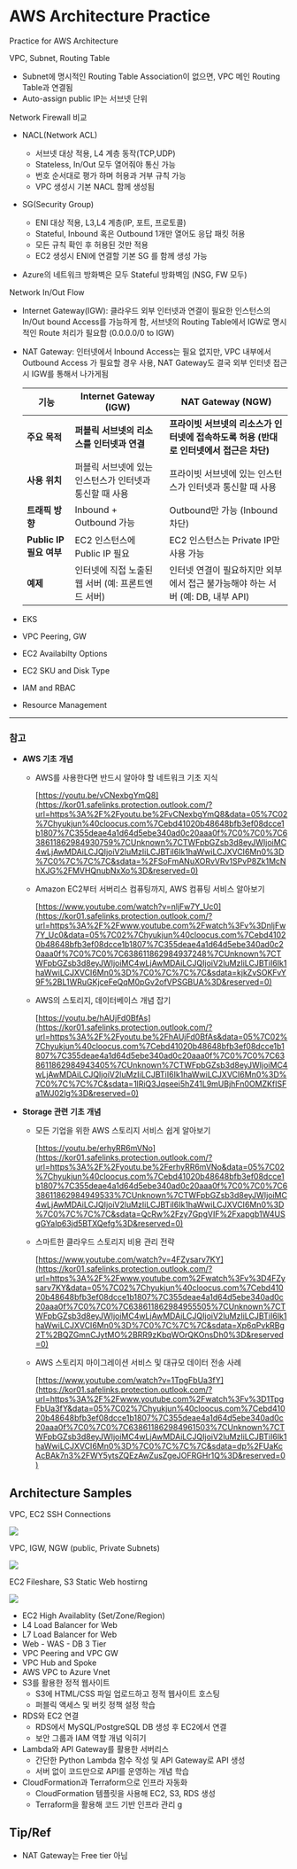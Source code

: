 # AWS Architecture Practice
Practice for AWS Architecture

VPC, Subnet, Routing Table

- Subnet에 명시적인 Routing Table Association이 없으면, VPC 메인 Routing Table과 연결됨
- Auto-assign public IP는 서브넷 단위

Network Firewall 비교
- NACL(Network ACL)
    - 서브넷 대상 적용, L4 계층 동작(TCP,UDP)
    - Stateless, In/Out 모두 열어줘야 통신 가능
    - 번호 순서대로 평가 하며 허용과 거부 규칙 가능
    - VPC 생성시 기본 NACL 함께 생성됨

- SG(Security Group)
    - ENI 대상 적용, L3,L4 계층(IP, 포트, 프로토콜)
    - Stateful, Inbound 혹은 Outbound 1개만 열어도 응답 패킷 허용
    - 모든 규칙 확인 후 허용된 것만 적용
    - EC2 생성시 ENI에 연결할 기본 SG 를 함께 생성 가능

- Azure의 네트워크 방화벽은 모두 Stateful 방화벽임 (NSG, FW 모두)


Network In/Out Flow
- Internet Gateway(IGW): 클라우드 외부 인터넷과 연결이 필요한 인스턴스의 In/Out bound Access를 가능하게 함, 서브넷의 Routing Table에서 IGW로 명시적인 Route 처리가 필요함 (0.0.0.0/0 to IGW)
- NAT Gateway: 인터넷에서 Inbound Access는 필요 없지만, VPC 내부에서 Outbound Access 가 필요할 경우 사용, NAT Gateway도 결국 외부 인터넷 접근시 IGW를 통해서 나가게됨
    
    | 기능 | **Internet Gateway (IGW)** | **NAT Gateway (NGW)** |
    | --- | --- | --- |
    | **주요 목적** | **퍼블릭 서브넷의 리소스를 인터넷과 연결** | **프라이빗 서브넷의 리소스가 인터넷에 접속하도록 허용 (반대로 인터넷에서 접근은 차단)** |
    | **사용 위치** | 퍼블릭 서브넷에 있는 인스턴스가 인터넷과 통신할 때 사용 | 프라이빗 서브넷에 있는 인스턴스가 인터넷과 통신할 때 사용 |
    | **트래픽 방향** | Inbound + Outbound 가능 | Outbound만 가능 (Inbound 차단) |
    | **Public IP 필요 여부** | EC2 인스턴스에 Public IP 필요 | EC2 인스턴스는 Private IP만 사용 가능 |
    | **예제** | 인터넷에 직접 노출된 웹 서버 (예: 프론트엔드 서버) | 인터넷 연결이 필요하지만 외부에서 접근 불가능해야 하는 서버 (예: DB, 내부 API) |
- EKS
- VPC Peering, GW
- EC2 Availabilty Options
- EC2 SKU and Disk Type
- IAM and RBAC
- Resource Management

---

### 참고

- **AWS 기초** **개념**
    - AWS를 사용한다면 반드시 알아야 할 네트워크 기초 지식
        
        [https://youtu.be/vCNexbgYmQ8](https://kor01.safelinks.protection.outlook.com/?url=https%3A%2F%2Fyoutu.be%2FvCNexbgYmQ8&data=05%7C02%7Chyukjun%40cloocus.com%7Cebd41020b48648bfb3ef08dcce1b1807%7C355deae4a1d64d5ebe340ad0c20aaa0f%7C0%7C0%7C638611862984930759%7CUnknown%7CTWFpbGZsb3d8eyJWIjoiMC4wLjAwMDAiLCJQIjoiV2luMzIiLCJBTiI6Ik1haWwiLCJXVCI6Mn0%3D%7C0%7C%7C%7C&sdata=%2FSoFmANuXORvVRv1SPvP8Zk1McNhXJG%2FMVHQnubNxXo%3D&reserved=0)
        
    - Amazon EC2부터 서버리스 컴퓨팅까지, AWS 컴퓨팅 서비스 알아보기
        
        [https://www.youtube.com/watch?v=nljFw7Y_Uc0](https://kor01.safelinks.protection.outlook.com/?url=https%3A%2F%2Fwww.youtube.com%2Fwatch%3Fv%3DnljFw7Y_Uc0&data=05%7C02%7Chyukjun%40cloocus.com%7Cebd41020b48648bfb3ef08dcce1b1807%7C355deae4a1d64d5ebe340ad0c20aaa0f%7C0%7C0%7C638611862984937248%7CUnknown%7CTWFpbGZsb3d8eyJWIjoiMC4wLjAwMDAiLCJQIjoiV2luMzIiLCJBTiI6Ik1haWwiLCJXVCI6Mn0%3D%7C0%7C%7C%7C&sdata=kjkZvSOKFvY9F%2BL1WRuGKjceFeQqM0pGv2ofVPSGBUA%3D&reserved=0)
        
    - AWS의 스토리지, 데이터베이스 개념 잡기
        
        [https://youtu.be/hAUjFd0BfAs](https://kor01.safelinks.protection.outlook.com/?url=https%3A%2F%2Fyoutu.be%2FhAUjFd0BfAs&data=05%7C02%7Chyukjun%40cloocus.com%7Cebd41020b48648bfb3ef08dcce1b1807%7C355deae4a1d64d5ebe340ad0c20aaa0f%7C0%7C0%7C638611862984943405%7CUnknown%7CTWFpbGZsb3d8eyJWIjoiMC4wLjAwMDAiLCJQIjoiV2luMzIiLCJBTiI6Ik1haWwiLCJXVCI6Mn0%3D%7C0%7C%7C%7C&sdata=1lRiQ3Jqseei5hZ41L9mUBjhFn0OMZKfISFa1WJ02lg%3D&reserved=0)
        
- **Storage 관련** **기초** **개념**
    - 모든 기업을 위한 AWS 스토리지 서비스 쉽게 알아보기
        
        [https://youtu.be/erhyRR6mVNo](https://kor01.safelinks.protection.outlook.com/?url=https%3A%2F%2Fyoutu.be%2FerhyRR6mVNo&data=05%7C02%7Chyukjun%40cloocus.com%7Cebd41020b48648bfb3ef08dcce1b1807%7C355deae4a1d64d5ebe340ad0c20aaa0f%7C0%7C0%7C638611862984949533%7CUnknown%7CTWFpbGZsb3d8eyJWIjoiMC4wLjAwMDAiLCJQIjoiV2luMzIiLCJBTiI6Ik1haWwiLCJXVCI6Mn0%3D%7C0%7C%7C%7C&sdata=QcRw%2Fzy7GpgVIF%2Fxapgb1W4USgGYaIp63jd5BTXQefg%3D&reserved=0)
        
    - 스마트한 클라우드 스토리지 비용 관리 전략
        
        [https://www.youtube.com/watch?v=4FZysarv7KY](https://kor01.safelinks.protection.outlook.com/?url=https%3A%2F%2Fwww.youtube.com%2Fwatch%3Fv%3D4FZysarv7KY&data=05%7C02%7Chyukjun%40cloocus.com%7Cebd41020b48648bfb3ef08dcce1b1807%7C355deae4a1d64d5ebe340ad0c20aaa0f%7C0%7C0%7C638611862984955505%7CUnknown%7CTWFpbGZsb3d8eyJWIjoiMC4wLjAwMDAiLCJQIjoiV2luMzIiLCJBTiI6Ik1haWwiLCJXVCI6Mn0%3D%7C0%7C%7C%7C&sdata=Xp6qPvkRBg2T%2BQZGmnCJytMO%2BRR9zKbqWOrQKOnsDh0%3D&reserved=0)
        
    - AWS 스토리지 마이그레이션 서비스 및 대규모 데이터 전송 사례
        
        [https://www.youtube.com/watch?v=1TpgFbUa3fY](https://kor01.safelinks.protection.outlook.com/?url=https%3A%2F%2Fwww.youtube.com%2Fwatch%3Fv%3D1TpgFbUa3fY&data=05%7C02%7Chyukjun%40cloocus.com%7Cebd41020b48648bfb3ef08dcce1b1807%7C355deae4a1d64d5ebe340ad0c20aaa0f%7C0%7C0%7C638611862984961503%7CUnknown%7CTWFpbGZsb3d8eyJWIjoiMC4wLjAwMDAiLCJQIjoiV2luMzIiLCJBTiI6Ik1haWwiLCJXVCI6Mn0%3D%7C0%7C%7C%7C&sdata=dp%2FUaKcAcBAk7n3%2FWY5ytsZQEzAwZusZgeJOFRGHr1Q%3D&reserved=0)
## Architecture Samples
VPC, EC2 SSH Connections

![](/images/ec2-ssh.svg) 

VPC, IGW, NGW (public, Private Subnets)

![](/images/igw_ngw.png)

EC2 Fileshare, S3 Static Web hostirng

![](/images/ec2-s3-efs.png)

- EC2 High Availablity (Set/Zone/Region)
- L4 Load Balancer for Web
- L7 Load Balancer for Web
- Web - WAS - DB 3 Tier
- VPC Peering and VPC GW
- VPC Hub and Spoke
- AWS VPC to Azure Vnet 
- S3를 활용한 정적 웹사이트
    - S3에 HTML/CSS 파일 업로드하고 정적 웹사이트 호스팅
    - 퍼블릭 액세스 및 버킷 정책 설정 학습
- RDS와 EC2 연결
    - RDS에서 MySQL/PostgreSQL DB 생성 후 EC2에서 연결
    - 보안 그룹과 IAM 역할 개념 익히기
- Lambda와 API Gateway를 활용한 서버리스
    - 간단한 Python Lambda 함수 작성 및 API Gateway로 API 생성
    - 서버 없이 코드만으로 API를 운영하는 개념 학습
- CloudFormation과 Terraform으로 인프라 자동화
    - CloudFormation 템플릿을 사용해 EC2, S3, RDS 생성
    - Terraform을 활용해 코드 기반 인프라 관리
g
## Tip/Ref
- NAT Gateway는 Free tier 아님